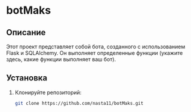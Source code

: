 # botMaks

## Описание
Этот проект представляет собой бота, созданного с использованием Flask и SQLAlchemy. Он выполняет определенные функции (укажите здесь, какие функции выполняет ваш бот).

## Установка
1. Клонируйте репозиторий:
   ```bash
   git clone https://github.com/nasta11/botMaks.git

